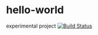 # hello-world
experimental project
[![Build Status](https://travis-ci.com/anshuli123/hello-word.svg?branch=master)](https://travis-ci.com/anshuli123/hello-word)
